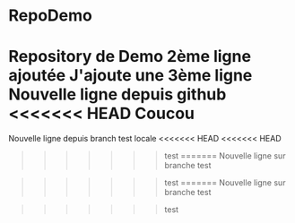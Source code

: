 # RepoDemo
Repository de Demo
2ème ligne ajoutée
J'ajoute une 3ème ligne
Nouvelle ligne depuis github
<<<<<<< HEAD
Coucou
=======
Nouvelle ligne depuis branch test locale
<<<<<<< HEAD
<<<<<<< HEAD
>>>>>>> test
=======
Nouvelle ligne sur branche test

>>>>>>> test
=======
Nouvelle ligne sur branche test

>>>>>>> test
